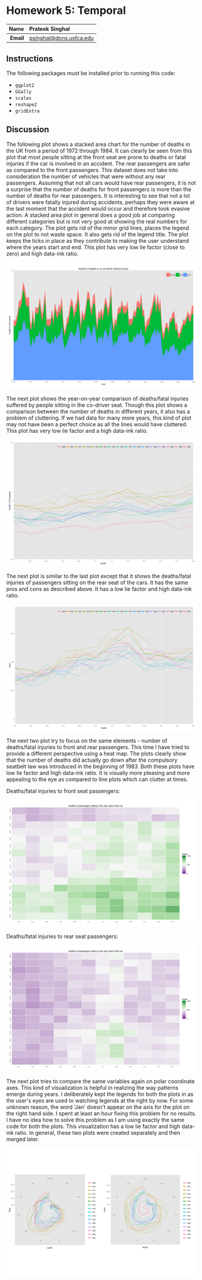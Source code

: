 Homework 5: Temporal
==============================

| **Name**  | Prateek Singhal  |
|----------:|:-------------|
| **Email** | psinghal@dons.usfca.edu |

## Instructions ##

The following packages must be installed prior to running this code:

- `ggplot2`
- `GGally`
- `scales`
- `reshape2`
- `gridExtra`

## Discussion ##

The following plot shows a stacked area chart for the number of deaths in the UK from a period of 1972 through 1984. It can clearly be seen from this plot that most people sitting at the front seat are prone to deaths or fatal injuries if the car is involved in an accident. The rear passengers are safer as compared to the front passengers. This dataset does not take into consideration the number of vehicles that were without any rear passengers. Assuming that not all cars would have rear passengers, it is not a surprise that the number of deaths for front passengers is more than the number of deaths for rear passengers. 
It is interesting to see that not a lot of drivers were fatally injured during accidents, perhaps they were aware at the last moment that the accident would occur and therefore took evasive action. 
A stacked area plot in general does a good job at comparing different categories but is not very good at showing the real numbers for each category. 
The plot gets rid of the minor grid lines, places the legend on the plot to not waste space. It also gets rid of the legend title. The plot keeps the ticks in place as they contribute to making the user understand where the years start and end. 
This plot has very low lie factor (close to zero) and high data-ink ratio.

![IMAGE](StackedArea.png)

The next plot shows the year-on-year comparison of deaths/fatal injuries suffered by people sitting in the co-driver seat. Though this plot shows a comparison between the number of deaths in different years, it also has a problem of cluttering. If we had data for many more years, this kind of plot may not have been a perfect choice as all the lines would have cluttered. This plot has very low lie factor and a high data-ink ratio. 

![IMAGE](MultiLine_Front.png)

The next plot is similar to the last plot except that it shows the deaths/fatal injuries of passengers sitting on the rear seat of the cars. It has the same pros and cons as described above. It has a low lie factor and high data-ink ratio.

![IMAGE](MultiLine_Rear.png)

The next two plot try to focus on the same elements - number of deaths/fatal injuries to front and rear passengers. This time I have tried to provide a different perspective using a heat map. The plots clearly show that the number of deaths did actually go down after the compulsory seatbelt law was introduced in the beginning of 1983. Both these plots have low lie factor and high data-ink ratio. It is visually more pleasing and more appealing to the eye as compared to line plots which can clutter at times.

Deaths/fatal injuries to front seat passengers:

![IMAGE](HeatMap_Front.png)

Deaths/fatal injuries to rear seat passengers:

![IMAGE](HeatMap_Rear.png)

The next plot tries to compare the same variables again on polar coordinate axes. This kind of visualization is helpful in realizing the way patterns emerge during years. I deliberately kept the legends for both the plots in as the user's eyes are used to watching legends at the right by now. For some unknown reason, the word 'Jan' doesn't appear on the axis for the plot on the right hand side. I spent at least an hour fixing this problem for no results. I have no idea how to solve this problem as I am using exactly the same code for both the plots. 
This visualization has a low lie factor and high data-ink ratio.
In general, these two plots were created separately and then merged later.

![IMAGE](CoordPlot.png)